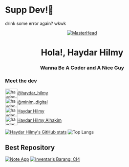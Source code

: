 # Supp Dev!👋
drink some error again? wkwk

<div align="center">
  
[![MasterHead](https://media.giphy.com/media/v1.Y2lkPTc5MGI3NjExOTY0MGVwc25namJ2OGhzdXNvb2ZpcjlvZTBxbWMzM2MzZGY4ZHI5ZCZlcD12MV9pbnRlcm5hbF9naWZfYnlfaWQmY3Q9Zw/qgQUggAC3Pfv687qPC/giphy.gif)](https://haydar-hilmy.github.io)

</div>

<h1 align="center">Hola!, Haydar Hilmy</h1>
<h3 align="center">Wanna Be A Coder and A Nice Guy</h3>

### Meet the dev
<a href="https://instagram.com/haydar_hlmy" target="blank"><img align="center" src="https://raw.githubusercontent.com/rahuldkjain/github-profile-readme-generator/master/src/images/icons/Social/instagram.svg" alt="haydar ig" height="30" width="40" />@haydar_hilmy</a> <br>
<a href="https://instagram.com/minim_digital" target="blank"><img align="center" src="https://raw.githubusercontent.com/rahuldkjain/github-profile-readme-generator/master/src/images/icons/Social/instagram.svg" alt="haydar ig" height="30" width="40" />@minim_digital</a> <br>
<a href="https://www.youtube.com/@haydarhilmy1913" target="blank"><img align="center" src="https://raw.githubusercontent.com/rahuldkjain/github-profile-readme-generator/master/src/images/icons/Social/youtube.svg" alt="haydar ig" height="30" width="40" />Haydar Hilmy</a> <br>
<a href="https://www.linkedin.com/in/haydar-hilmy-alhakim-914161206/" target="blank"><img align="center" src="https://raw.githubusercontent.com/rahuldkjain/github-profile-readme-generator/master/src/images/icons/Social/linked-in-alt.svg" alt="haydar linkedIn" height="30" width="40" />Haydar Hilmy Alhakim</a> <br>


[![Haydar Hilmy's GitHub stats](https://github-readme-stats.vercel.app/api?username=haydar-hilmy&theme=tokyonight)]([https://github.com/haydar-hilmy/](https://haydar-hilmy.github.io/)https://haydar-hilmy.github.io/)
![Top Langs](https://github-readme-stats.vercel.app/api/top-langs/?username=haydar-hilmy&layout=compact&theme=tokyonight)

## Best Repository
[![Note App](https://github-readme-stats.vercel.app/api/pin/?username=haydar-hilmy&repo=Note-App&theme=tokyonight)](https://github.com/haydar-hilmy/Note-App)
[![Inventaris Barang: CI4](https://github-readme-stats.vercel.app/api/pin/?username=haydar-hilmy&repo=Inventaris-Barang&theme=tokyonight)](https://github.com/haydar-hilmy/Inventaris-Barang)
